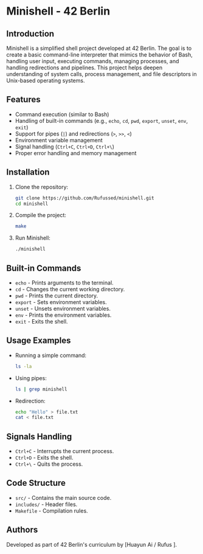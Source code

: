 # Minishell - 42 Berlin

## Introduction
Minishell is a simplified shell project developed at 42 Berlin. The goal is to create a basic command-line interpreter that mimics the behavior of Bash, handling user input, executing commands, managing processes, and handling redirections and pipelines. This project helps deepen understanding of system calls, process management, and file descriptors in Unix-based operating systems.

## Features
- Command execution (similar to Bash)
- Handling of built-in commands (e.g., `echo`, `cd`, `pwd`, `export`, `unset`, `env`, `exit`)
- Support for pipes (`|`) and redirections (`>`, `>>`, `<`)
- Environment variable management
- Signal handling (`Ctrl+C`, `Ctrl+D`, `Ctrl+\`)
- Proper error handling and memory management

## Installation
1. Clone the repository:
   ```sh
   git clone https://github.com/Rufussed/minishell.git
   cd minishell
   ```
2. Compile the project:
   ```sh
   make
   ```
3. Run Minishell:
   ```sh
   ./minishell
   ```

## Built-in Commands
- `echo` - Prints arguments to the terminal.
- `cd` - Changes the current working directory.
- `pwd` - Prints the current directory.
- `export` - Sets environment variables.
- `unset` - Unsets environment variables.
- `env` - Prints the environment variables.
- `exit` - Exits the shell.

## Usage Examples
- Running a simple command:
  ```sh
  ls -la
  ```
- Using pipes:
  ```sh
  ls | grep minishell
  ```
- Redirection:
  ```sh
  echo "Hello" > file.txt
  cat < file.txt
  ```

## Signals Handling
- `Ctrl+C` - Interrupts the current process.
- `Ctrl+D` - Exits the shell.
- `Ctrl+\` - Quits the process.

## Code Structure
- `src/` - Contains the main source code.
- `includes/` - Header files.
- `Makefile` - Compilation rules.

## Authors
Developed as part of 42 Berlin's curriculum by [Huayun Ai  / Rufus ].

